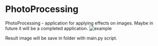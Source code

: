 # PhotoProcessing
PhotoProcessing - application for applying effects on images.
Maybe in future it will be a completed application.
![example](https://github.com/TakingAway/PhotoProcessing/blob/master/Image/Example.png)

Result image will be save in folder with main.py script.